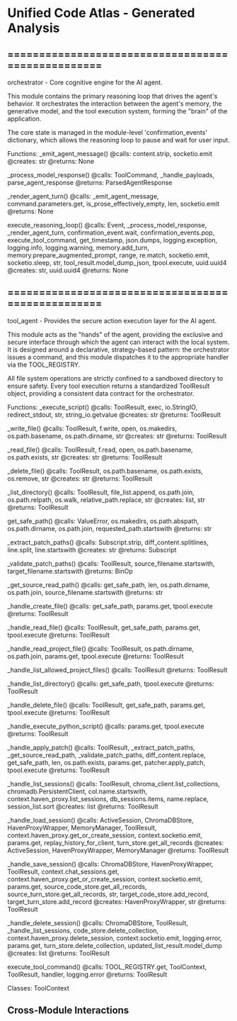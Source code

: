 # Unified Code Atlas - Generated Analysis

## ==================================================
orchestrator - 
Core cognitive engine for the AI agent.

This module contains the primary reasoning loop that drives the agent's behavior.
It orchestrates the interaction between the agent's memory, the generative model,
and the tool execution system, forming the "brain" of the application.

The core state is managed in the module-level 'confirmation_events' dictionary,
which allows the reasoning loop to pause and wait for user input.


Functions:
  _emit_agent_message()
    @calls: content.strip, socketio.emit
    @creates: str
    @returns: None

  _process_model_response()
    @calls: ToolCommand, _handle_payloads, parse_agent_response
    @returns: ParsedAgentResponse

  _render_agent_turn()
    @calls: _emit_agent_message, command.parameters.get, is_prose_effectively_empty, len, socketio.emit
    @returns: None

  execute_reasoning_loop()
    @calls: Event, _process_model_response, _render_agent_turn, confirmation_event.wait, confirmation_events.pop, execute_tool_command, get_timestamp, json.dumps, logging.exception, logging.info, logging.warning, memory.add_turn, memory.prepare_augmented_prompt, range, re.match, socketio.emit, socketio.sleep, str, tool_result.model_dump_json, tpool.execute, uuid.uuid4
    @creates: str, uuid.uuid4
    @returns: None


## ==================================================
tool_agent - 
Provides the secure action execution layer for the AI agent.

This module acts as the "hands" of the agent, providing the exclusive and
secure interface through which the agent can interact with the local system.
It is designed around a declarative, strategy-based pattern: the orchestrator
issues a command, and this module dispatches it to the appropriate handler
via the TOOL_REGISTRY.

All file system operations are strictly confined to a sandboxed directory to
ensure safety. Every tool execution returns a standardized ToolResult object,
providing a consistent data contract for the orchestrator.


Functions:
  _execute_script()
    @calls: ToolResult, exec, io.StringIO, redirect_stdout, str, string_io.getvalue
    @creates: str
    @returns: ToolResult

  _write_file()
    @calls: ToolResult, f.write, open, os.makedirs, os.path.basename, os.path.dirname, str
    @creates: str
    @returns: ToolResult

  _read_file()
    @calls: ToolResult, f.read, open, os.path.basename, os.path.exists, str
    @creates: str
    @returns: ToolResult

  _delete_file()
    @calls: ToolResult, os.path.basename, os.path.exists, os.remove, str
    @creates: str
    @returns: ToolResult

  _list_directory()
    @calls: ToolResult, file_list.append, os.path.join, os.path.relpath, os.walk, relative_path.replace, str
    @creates: list, str
    @returns: ToolResult

  get_safe_path()
    @calls: ValueError, os.makedirs, os.path.abspath, os.path.dirname, os.path.join, requested_path.startswith
    @returns: str

  _extract_patch_paths()
    @calls: Subscript.strip, diff_content.splitlines, line.split, line.startswith
    @creates: str
    @returns: Subscript

  _validate_patch_paths()
    @calls: ToolResult, source_filename.startswith, target_filename.startswith
    @returns: BinOp

  _get_source_read_path()
    @calls: get_safe_path, len, os.path.dirname, os.path.join, source_filename.startswith
    @returns: str

  _handle_create_file()
    @calls: get_safe_path, params.get, tpool.execute
    @returns: ToolResult

  _handle_read_file()
    @calls: ToolResult, get_safe_path, params.get, tpool.execute
    @returns: ToolResult

  _handle_read_project_file()
    @calls: ToolResult, os.path.dirname, os.path.join, params.get, tpool.execute
    @returns: ToolResult

  _handle_list_allowed_project_files()
    @calls: ToolResult
    @returns: ToolResult

  _handle_list_directory()
    @calls: get_safe_path, tpool.execute
    @returns: ToolResult

  _handle_delete_file()
    @calls: ToolResult, get_safe_path, params.get, tpool.execute
    @returns: ToolResult

  _handle_execute_python_script()
    @calls: params.get, tpool.execute
    @returns: ToolResult

  _handle_apply_patch()
    @calls: ToolResult, _extract_patch_paths, _get_source_read_path, _validate_patch_paths, diff_content.replace, get_safe_path, len, os.path.exists, params.get, patcher.apply_patch, tpool.execute
    @returns: ToolResult

  _handle_list_sessions()
    @calls: ToolResult, chroma_client.list_collections, chromadb.PersistentClient, col.name.startswith, context.haven_proxy.list_sessions, db_sessions.items, name.replace, session_list.sort
    @creates: list
    @returns: ToolResult

  _handle_load_session()
    @calls: ActiveSession, ChromaDBStore, HavenProxyWrapper, MemoryManager, ToolResult, context.haven_proxy.get_or_create_session, context.socketio.emit, params.get, replay_history_for_client, turn_store.get_all_records
    @creates: ActiveSession, HavenProxyWrapper, MemoryManager
    @returns: ToolResult

  _handle_save_session()
    @calls: ChromaDBStore, HavenProxyWrapper, ToolResult, context.chat_sessions.get, context.haven_proxy.get_or_create_session, context.socketio.emit, params.get, source_code_store.get_all_records, source_turn_store.get_all_records, str, target_code_store.add_record, target_turn_store.add_record
    @creates: HavenProxyWrapper, str
    @returns: ToolResult

  _handle_delete_session()
    @calls: ChromaDBStore, ToolResult, _handle_list_sessions, code_store.delete_collection, context.haven_proxy.delete_session, context.socketio.emit, logging.error, params.get, turn_store.delete_collection, updated_list_result.model_dump
    @creates: list
    @returns: ToolResult

  execute_tool_command()
    @calls: TOOL_REGISTRY.get, ToolContext, ToolResult, handler, logging.error
    @returns: ToolResult

Classes:
  ToolContext


## Cross-Module Interactions
